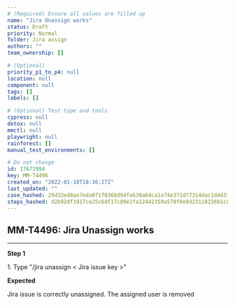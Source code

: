 ```yaml
---
# (Required) Ensure all values are filled up
name: "Jira Unassign works"
status: Draft
priority: Normal
folder: Jira assign
authors: ""
team_ownership: []

# (Optional)
priority_p1_to_p4: null
location: null
component: null
tags: []
labels: []

# (Optional) Test type and tools
cypress: null
detox: null
mmctl: null
playwright: null
rainforest: []
manual_test_environments: []

# Do not change
id: 17671994
key: MM-T4496
created_on: "2022-01-18T18:36:27Z"
last_updated: ""
case_hashed: 29d32ed8ae7eda071f836bd94feb30a64ca1e74e371d77314dac1d4d3f792b3d3f326519e79069ab7ffc10b17c8eeaf9
steps_hashed: d2b92df1917ce25c6df17c89e1fa12442359a578f0e9d23118236b1c8e76c705701005d61733339b1f908f59ec6ee7cf
---
```


<!-- (Auto-generated) Based on frontmatter's "key" and "name" -->

## MM-T4496: Jira Unassign works

---

**Step 1**

1\. Type "/jira unassign < Jira issue key >"

**Expected**

Jira issue is correctly unassigned. The assigned user is removed
